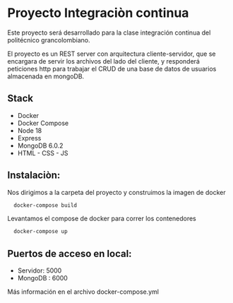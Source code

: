 # Proyecto Integraciòn continua

Este proyecto será desarrollado para la clase integración continua del politécnico grancolombiano.

El proyecto es un REST server con arquitectura cliente-servidor, que se encargara de servir los archivos del lado del cliente, y responderá peticiones http para trabajar el CRUD de una base de datos de usuarios almacenada en mongoDB.

## Stack

-   Docker
-   Docker Compose
-   Node 18
-   Express
-   MongoDB 6.0.2
-   HTML - CSS - JS

## Instalaciòn:

Nos dirigimos a la carpeta del proyecto y construimos la imagen de docker

```bash
  docker-compose build
```

Levantamos el compose de docker para correr los contenedores

```bash
  docker-compose up
```

## Puertos de acceso en local:

-   Servidor: 5000
-   MongoDB : 6000

Más información en el archivo docker-compose.yml
